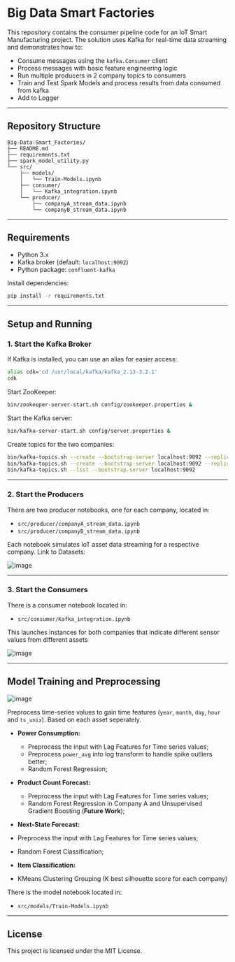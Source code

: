 # Big Data Smart Factories

This repository contains the consumer pipeline code for an IoT Smart Manufacturing project. The solution uses Kafka for real-time data streaming and demonstrates how to:

- Consume messages using the `kafka.Consumer` client
- Process messages with basic feature engineering logic
- Run multiple producers in 2 company topics to consumers
- Train and Test Spark Models and process results from data consumed from kafka
- Add to Logger

---

## Repository Structure

```
Big-Data-Smart_Factories/
├── README.md
├── requirements.txt
├── spark_model_utility.py
└── src/
    ├── models/
    │   └── Train-Models.ipynb
    ├── consumer/
    │   └── Kafka_integration.ipynb
    └── producer/
        ├── companyA_stream_data.ipynb
        └── companyB_stream_data.ipynb
```

---

## Requirements

- Python 3.x
- Kafka broker (default: `localhost:9092`)
- Python package: `confluent-kafka`

Install dependencies:

```bash
pip install -r requirements.txt
```

---

## Setup and Running

### 1. Start the Kafka Broker

If Kafka is installed, you can use an alias for easier access:

```bash
alias cdk='cd /usr/local/kafka/kafka_2.13-3.2.1'
cdk
```

Start ZooKeeper:

```bash
bin/zookeeper-server-start.sh config/zookeeper.properties &
```

Start the Kafka server:

```bash
bin/kafka-server-start.sh config/server.properties &
```

Create topics for the two companies:

```bash
bin/kafka-topics.sh --create --bootstrap-server localhost:9092 --replication-factor 1 --partitions 1 --topic Company_A
bin/kafka-topics.sh --create --bootstrap-server localhost:9092 --replication-factor 1 --partitions 1 --topic Company_B
bin/kafka-topics.sh --list --bootstrap-server localhost:9092
```

---

### 2. Start the Producers

There are two producer notebooks, one for each company, located in:

- `src/producer/companyA_stream_data.ipynb`
- `src/producer/companyB_stream_data.ipynb`

Each notebook simulates IoT asset data streaming for a respective company.
Link to Datasets: [](https://github.com/HumanCenteredTechnology/SME-Manufacturing-Dataset)


![image](https://github.com/user-attachments/assets/45949110-7817-4378-a103-304a7e751ea2)


---

### 3. Start the Consumers

There is a consumer notebook located in:
- `src/consumer/Kafka_integration.ipynb`

This launches instances for both companies that indicate different sensor values from different assets

![image](https://github.com/user-attachments/assets/678a1195-067c-42d3-ae66-a00f2d879b3f)

---

## Model Training and Preprocessing

![image](https://github.com/user-attachments/assets/a6ca88fa-8e1d-4173-a8ce-6bd8c4653500)

Preprocess time-series values to gain time features (`year`, `month`, `day`, `hour` and `ts_unix`). Based on each asset seperately.

- **Power Consumption:**  
  - Preprocess the input with Lag Features for Time series values;
  - Preprocess `power_avg` into log transform to handle spike outliers better;
  - Random Forest Regression;

- **Product Count Forecast:**  
  - Preprocess the input with Lag Features for Time series values;
  - Random Forest Regression in Company A and Unsupervised Gradient Boosting (**Future Work**);

 - **Next-State Forecast:**  
  - Preprocess the input with Lag Features for Time series values;
  - Random Forest Classification;

 - **Item Classification:**  
  - KMeans Clustering Grouping (K best silhouette score for each company)

There is the model notebook located in:
- `src/models/Train-Models.ipynb`

---

## License

This project is licensed under the MIT License.
